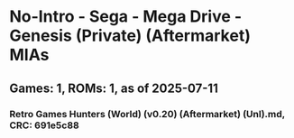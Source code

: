 # No-Intro - Sega - Mega Drive - Genesis (Private) (Aftermarket) MIAs
## Games: 1, ROMs: 1, as of 2025-07-11

### Retro Games Hunters (World) (v0.20) (Aftermarket) (Unl).md, CRC: 691e5c88
